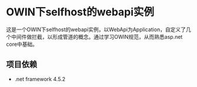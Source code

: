 # OWIN下selfhost的webapi实例
这是一个OWIN下selfhost的webapi实例，以WebApi为Application，自定义了几个中间件做拦截，以形成管道的概念。通过学习OWIN规范，从而熟悉asp.net core中基础。

## 项目依赖
* .net framework 4.5.2
